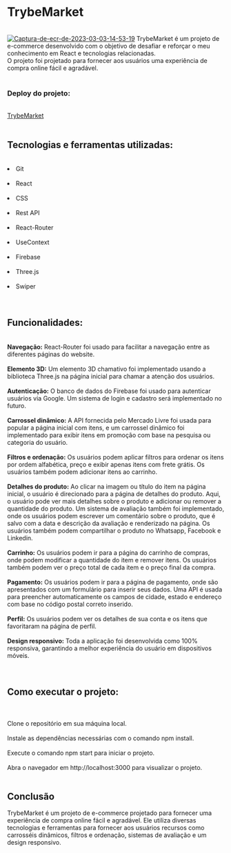 <h1> TrybeMarket </h1> 
<br/>
<a href="https://ibb.co/khHdFnr"><img src="https://i.ibb.co/gDjnC1X/Captura-de-ecr-de-2023-03-03-14-53-19.png" alt="Captura-de-ecr-de-2023-03-03-14-53-19" border="0"></a>
TrybeMarket é um projeto de e-commerce desenvolvido com o objetivo de desafiar e reforçar o meu conhecimento em React e tecnologias relacionadas.
<br/>
O projeto foi projetado para fornecer aos usuários uma experiência de compra online fácil e agradável.
<br/>
<br/>
<h3>Deploy do projeto:</h3>
<br/>
<a href="https://trybe-market.vercel.app target="_blank" />TrybeMarket</a>
<br/>
<br/>
<h2>Tecnologias e ferramentas utilizadas:</h2>
<br/>
<li>Git</li> 
<br/>
<li> React</li> 
<br/>
<li> CSS</li> 
<br/>
<li> Rest API</li> 
<br/>
<li> React-Router</li> 
<br/>
<li> UseContext</li> 
<br/>
<li> Firebase</li> 
<br/>
<li> Three.js</li> 
<br/>
<li> Swiper</li> 
<br/>
<br/>
<h2>Funcionalidades:</h2>
<br/>
<b>Navegação:</b> React-Router foi usado para facilitar a navegação entre as diferentes páginas do website.
<br/>
<br/>
<b>Elemento 3D:</b> Um elemento 3D chamativo foi implementado usando a biblioteca Three.js na página inicial para chamar a atenção dos usuários.
<br/>
<br/>
<b>Autenticação:</b>  O banco de dados do Firebase foi usado para autenticar usuários via Google. Um sistema de login e cadastro será implementado no futuro.
<br/>
<br/>
<b>Carrossel dinâmico:</b>  A API fornecida pelo Mercado Livre foi usada para popular a página inicial com itens, e um carrossel dinâmico foi implementado para exibir itens em promoção com base na pesquisa ou categoria do usuário.
<br/>
<br/>
<b>Filtros e ordenação:</b>  Os usuários podem aplicar filtros para ordenar os itens por ordem alfabética, preço e exibir apenas itens com frete grátis. Os usuários também podem adicionar itens ao carrinho.
<br/>
<br/>
<b>Detalhes do produto:</b>  Ao clicar na imagem ou título do item na página inicial, o usuário é direcionado para a página de detalhes do produto. Aqui, o usuário pode ver mais detalhes sobre o produto e adicionar ou remover a quantidade do produto. Um sistema de avaliação também foi implementado, onde os usuários podem escrever um comentário sobre o produto, que é salvo com a data e descrição da avaliação e renderizado na página. Os usuários também podem compartilhar o produto no Whatsapp, Facebook e Linkedin.
<br/>
<br/>
<b>Carrinho:</b>  Os usuários podem ir para a página do carrinho de compras, onde podem modificar a quantidade do item e remover itens. Os usuários também podem ver o preço total de cada item e o preço final da compra.
<br/>
<br/>
<b>Pagamento:</b>  Os usuários podem ir para a página de pagamento, onde são apresentados com um formulário para inserir seus dados. Uma API é usada para preencher automaticamente os campos de cidade, estado e endereço com base no código postal correto inserido.
<br/>
<br/>
<b>Perfil:</b>  Os usuários podem ver os detalhes de sua conta e os itens que favoritaram na página de perfil.
<br/>
<br/>
<b>Design responsivo:</b>  Toda a aplicação foi desenvolvida como 100% responsiva, garantindo a melhor experiência do usuário em dispositivos móveis.
<br/>
<br/>
<br/>
<h2>Como executar o projeto:</h2>
<br/>
<br/>
Clone o repositório em sua máquina local.
<br/>
<br/>
Instale as dependências necessárias com o comando npm install.
<br/>
<br/>
Execute o comando npm start para iniciar o projeto.
<br/>
<br/>
Abra o navegador em http://localhost:3000 para visualizar o projeto.
<br/>
<br/>
<h2>Conclusão</h2>
TrybeMarket é um projeto de e-commerce projetado para fornecer uma experiência de compra online fácil e agradável. Ele utiliza diversas tecnologias e ferramentas para fornecer aos usuários recursos como carrosséis dinâmicos, filtros e ordenação, sistemas de avaliação e um design responsivo.
